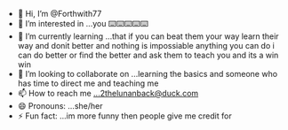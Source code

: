 - 👋 Hi, I’m @Forthwith77
- 👀 I’m interested in ...you ⌨️⌨️⌨️⌨️⌨️
- 🌱 I’m currently learning ...that if you can beat them your way learn their way and donit better and nothing is impossiable  anything you can do i can do better or find the better and ask them to teach you and its a win win 
- 💞️ I’m looking to collaborate on ...learning the basics and someone who has time to direct me and teaching me
- 📫 How to reach me ...2thelunanback@duck.com
- 😄 Pronouns: ...she/her
- ⚡ Fun fact: ...im more funny then people give me credit for 

<!---
Forthwith77/Forthwith77 is a ✨ special ✨ repository because its `README.md` (this file) appears on your GitHub profile.
You can click the Preview link to take a look at your changes.
--->
